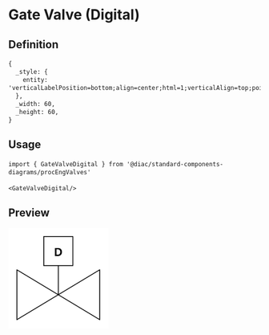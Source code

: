# Gate Valve (Digital)

## Definition

```
{
  _style: { 
    entity: 'verticalLabelPosition=bottom;align=center;html=1;verticalAlign=top;pointerEvents=1;dashed=0;shape=mxgraph.pid2valves.valve;valveType=gate;actuator=digital',
  },
  _width: 60,
  _height: 60,
}
```

## Usage

```
import { GateValveDigital } from '@diac/standard-components-diagrams/procEngValves'

<GateValveDigital/>
```

## Preview

<img src="./gate-valve-digital.png" width="200"/>
